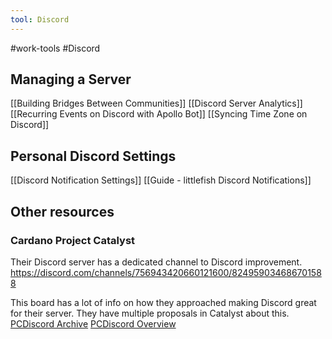 ```yaml
---
tool: Discord
---
```

#work-tools #Discord 

## Managing a Server
[[Building Bridges Between Communities]]
[[Discord Server Analytics]]
[[Recurring Events on Discord with Apollo Bot]]
[[Syncing Time Zone on Discord]]

## Personal Discord Settings
[[Discord Notification Settings]]
[[Guide - littlefish Discord Notifications]]

## Other resources

### Cardano Project Catalyst
Their Discord server has a dedicated channel to Discord improvement.
https://discord.com/channels/756943420660121600/824959034686701588

This board has a lot of info on how they approached making Discord great for their server. They have multiple proposals in Catalyst about this.
[PCDiscord Archive](https://miro.com/app/board/o9J_lKwbrXk=/)
[PCDiscord Overview](https://miro.com/app/board/o9J_l2G6i5o=/)

